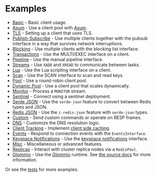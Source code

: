 Examples
========

* [Basic](./basic.rs) - Basic client usage.
* [Axum](./axum.rs) - Use a client pool with [Axum](https://crates.io/crates/axum).
* [TLS](./tls.rs) - Setting up a client that uses TLS.
* [Publish-Subscribe](./pubsub.rs) - Use multiple clients together with the pubsub interface in a way that survives
  network interruptions.
* [Blocking](./blocking.rs) - Use multiple clients with the blocking list interface.
* [Transactions](./transactions.rs) - Use the MULTI/EXEC interface on a client.
* [Pipeline](./pipeline.rs) - Use the manual pipeline interface.
* [Streams](./streams.rs) - Use `XADD` and `XREAD` to communicate between tasks.
* [Lua](./lua.rs) - Use the Lua scripting interface on a client.
* [Scan](./scan.rs) - Use the SCAN interface to scan and read keys.
* [Pool](./pool.rs) - Use a round-robin client pool.
* [Dynamic Pool](./dynamic_pool.rs) - Use a client pool that scales dynamically.
* [Monitor](./monitor.rs) - Process a `MONITOR` stream.
* [Sentinel](./sentinel.rs) - Connect using a sentinel deployment.
* [Serde JSON](./serde_json.rs) - Use the `serde-json` feature to convert between Redis types and JSON.
* [Redis JSON](./redis_json.rs) - Use the `i-redis-json` feature with `serde-json` types.
* [Custom](./custom.rs) - Send custom commands or operate on RESP frames.
* [DNS](./dns.rs) - Customize the DNS resolution logic.
* [Client Tracking](./client_tracking.rs) -
  Implement [client side caching](https://redis.io/docs/manual/client-side-caching/).
* [Events](./events.rs) - Respond to connection events with the `EventsInterface`.
* [Keyspace Notifications](./keyspace.rs) - Use
  the [keyspace notifications](https://redis.io/docs/manual/keyspace-notifications/) interface.
* [Misc](./misc.rs) - Miscellaneous or advanced features.
* [Replicas](./replicas.rs) - Interact with cluster replica nodes via a `RedisPool`.
* [Glommio](./glommio.rs) - Use the [Glommio](https://github.com/DataDog/glommio) runtime.
  See [the source docs](../src/runtime/glommio/README.md) for more information.

Or see the [tests](../tests/integration) for more examples.